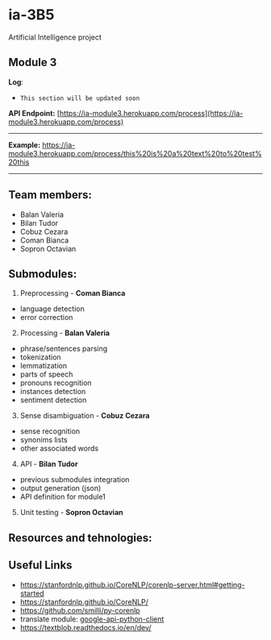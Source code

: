 # ia-3B5
Artificial Intelligence project

## Module 3

**Log**:
+ `This section will be updated soon`


**API Endpoint:** [https://ia-module3.herokuapp.com/process](https://ia-module3.herokuapp.com/process)

----------
**Example:**
https://ia-module3.herokuapp.com/process/this%20is%20a%20text%20to%20test%20this

----------

## Team members:
+ Balan Valeria
+ Bilan Tudor
+ Cobuz Cezara
+ Coman Bianca
+ Sopron Octavian

## Submodules:
1. Preprocessing - **Coman Bianca**
  + language detection
  + error correction
  
2. Processing - **Balan Valeria**
  + phrase/sentences parsing 
  + tokenization
  + lemmatization
  + parts of speech
  + pronouns recognition
  + instances detection
  + sentiment detection
  
3. Sense disambiguation - **Cobuz Cezara**
  + sense recognition
  + synonims lists
  + other associated words
  
4. API - **Bilan Tudor**
  + previous submodules integration
  + output generation (json)
  + API definition for module1

5. Unit testing - **Sopron Octavian**

## Resources and tehnologies:

## Useful Links
+ https://stanfordnlp.github.io/CoreNLP/corenlp-server.html#getting-started  
+ https://stanfordnlp.github.io/CoreNLP/  
+ https://github.com/smilli/py-corenlp  
+ translate module: [google-api-python-client](https://developers.google.com/api-client-library/python/apis/translate/v2)
+ https://textblob.readthedocs.io/en/dev/
